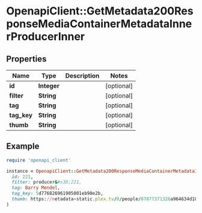 # OpenapiClient::GetMetadata200ResponseMediaContainerMetadataInnerProducerInner

## Properties

| Name | Type | Description | Notes |
| ---- | ---- | ----------- | ----- |
| **id** | **Integer** |  | [optional] |
| **filter** | **String** |  | [optional] |
| **tag** | **String** |  | [optional] |
| **tag_key** | **String** |  | [optional] |
| **thumb** | **String** |  | [optional] |

## Example

```ruby
require 'openapi_client'

instance = OpenapiClient::GetMetadata200ResponseMediaContainerMetadataInnerProducerInner.new(
  id: 221,
  filter: producer&#x3D;221,
  tag: Barry Mendel,
  tag_key: 5d776826961905001eb90e2b,
  thumb: https://metadata-static.plex.tv/8/people/87877371326a964634d18556d94547e1.jpg
)
```

